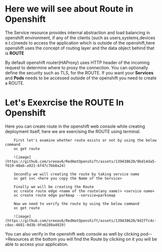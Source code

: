 # Here we will see about Route in Openshift
The Service resource provides internal abstraction and load balancing in openshift environment, if any of the clients (such as users,systems,devices e.t.c)needs to access the application which is outside of the openshift,here openshift uses the concept of routing layer and the data object behind that is **ROUTE** 

By default openshift router(HAProxy) uses HTTP header of the incoming request to determine where to proxy the connection. 
You can optionally define the security such as TLS, for the ROUTE. If you want your **Services** and **Pods** needs to be accessed outside of the openshift you need to create a ROUTE.

# Let's Exexrcise the ROUTE In Openshift
Here you can create route in the openshift web console while creating deployment itself, here we are exercising the ROUTE using terminal.

        First let's examine whether route exists or not by using the below command
        oc get route
        
        ![image](https://github.com/sreeav6/RedHatOpenshift/assets/139438620/9bd14da5-f619-40ab-a921-6f47c7bb8a24)
        
        Secondly we will creating the route by taking service name
        oc get svc <here you copy the Name of the Service>
        
        Finally we will be creating the Route
        oc create route edge <name of the route(any name)> <service name>
        oc create route edge parkmap --service=parksmap
        
        Now we need to verify the route by using the below command
        oc get route
        
        ![image](https://github.com/sreeav6/RedHatOpenshift/assets/139438620/9d2ffc4c-c0ac-4691-9d3b-9fe6289a4929)

You can also verify in the openshift web console as well by clicking pod-->Resources at the bottom you will find the Route by clicking on it you will be able to access your application.


        

